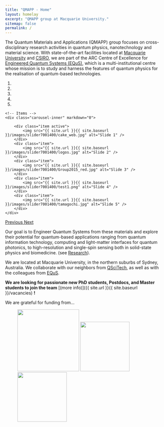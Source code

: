 ```yaml
---
title: "QMAPP - Home"
layout: homelay
excerpt: "QMAPP group at Macquarie University."
sitemap: false
permalink: /
---
```

The Quantum Materials and Applications (QMAPP) group focuses on cross-disciplinary research activities in quantum physics, nanotechnology and material science. With state-of-the-art facilities located at [Macquarie University](http://www.mq.edu.au/about/about-the-university/faculties-and-departments/faculty-of-science-and-engineering/departments-and-centres/department-of-physics-and-astronomy) and [CSIRO](http://www.csiro.au/en/Locations/NSW/Lindfield), we are part of the ARC Centre of Excellence for [Engineered Quantum Systems (EQuS)](www.equs.org), which is a multi-institutional centre whose mission is to study and harness the features of quantum physics for the realisation of quantum-based technologies.  
 

<div markdown="0" id="carousel" class="carousel slide" data-ride="carousel" data-interval="5000" data-pause="hover" >
    <!-- Menu -->
    <ol class="carousel-indicators">
        <li data-target="#carousel" data-slide-to="0" class="active"></li>
        <li data-target="#carousel" data-slide-to="1"></li>
        <li data-target="#carousel" data-slide-to="2"></li>
        <li data-target="#carousel" data-slide-to="3"></li>
        <li data-target="#carousel" data-slide-to="4"></li>
    </ol>

    <!-- Items -->
    <div class="carousel-inner" markdown="0">

        <div class="item active">
            <img src="{{ site.url }}{{ site.baseurl }}/images/slider7001400/cake_web.jpg" alt="Slide 1" />
        </div>
        <div class="item">
            <img src="{{ site.url }}{{ site.baseurl }}/images/slider7001400/logos.jpg" alt="Slide 2" />
        </div>
        <div class="item">
            <img src="{{ site.url }}{{ site.baseurl }}/images/slider7001400/Group2015_red.jpg" alt="Slide 3" />
        </div>
        <div class="item">
            <img src="{{ site.url }}{{ site.baseurl }}/images/slider7001400/test1.png" alt="Slide 4" />
        </div>
        <div class="item">
            <img src="{{ site.url }}{{ site.baseurl }}/images/slider7001400/tamagochi.jpg" alt="Slide 5" />
        </div>
    </div> 
  <a class="left carousel-control" href="#carousel" role="button" data-slide="prev">
    <span class="glyphicon glyphicon-chevron-left" aria-hidden="true"></span>
    <span class="sr-only">Previous</span>
  </a>
  <a class="right carousel-control" href="#carousel" role="button" data-slide="next">
    <span class="glyphicon glyphicon-chevron-right" aria-hidden="true"></span>
    <span class="sr-only">Next</span>
  </a>
</div>




Our goal is to Engineer Quantum Systems from these materials and explore their potential for quantum-based applications ranging from quantum information technology, computing and light-matter interfaces for quantum photonics, to high-resolution and single-spin sensing both in solid-state physics and biomedicine. (see [Research](research)).

We are located at Macquarie University, in the northern suburbs of Sydney, Australia. We collaborate with our neighbors from [QSciTech](http://www.mq.edu.au/research/research-centres-groups-and-facilities/innovative-technologies/centres/qscitech), as well as with the colleagues from [EQuS](https://www.equs.org).

 **We are  looking for passionate new PhD students, Postdocs, and Master students to join the team** [(more info)]({{ site.url }}{{ site.baseurl }}/vacancies) **!**
 
 
We are grateful for funding from...

<figure class="third">
  <img src="{{ site.url }}{{ site.baseurl }}/images/logopic/Logo_Leiden.jpg" style="width: 200px">
  <img src="{{ site.url }}{{ site.baseurl }}/images/logopic/Logo_Nanofront.jpg" style="width: 160px">
  <img src="{{ site.url }}{{ site.baseurl }}/images/logopic/Logo_NWO.jpg" style="width: 160px">
</figure>






